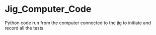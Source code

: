 # Jig_Computer_Code
Python code run from the computer connected to the jig to initiate and record all the tests

